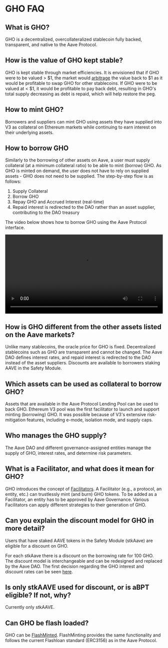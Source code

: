# GHO FAQ

## What is GHO?

GHO is a decentralized, overcollateralized stablecoin fully backed, transparent, and native to the Aave Protocol.

## How is the value of GHO kept stable?

GHO is kept stable through market efficiencies. It is envisioned that if GHO were to be valued > $1, the market would [arbitrage](../concepts/fundamental-concepts/arbitrage.md) the value back to $1 as it would be profitable to swap GHO for other stablecoins. If GHO were to be valued at < $1, it would be profitable to pay back debt, resulting in GHO's total supply decreasing as debt is repaid, which will help restore the peg.

## How to mint GHO?

Borrowers and suppliers can mint GHO using assets they have supplied into V3 as collateral on Ethereum markets while continuing to earn interest on their underlying assets.

## How to borrow GHO

Similarly to the borrowing of other assets on Aave, a user must supply collateral (at a minimum collateral ratio) to be able to mint (borrow) GHO. As GHO is minted on demand, the user does not have to rely on supplied assets - GHO does not need to be supplied. The step-by-step flow is as follows:

1. Supply Collateral
2. Borrow GHO
3. Repay GHO and Accrued Interest (real-time)
4. Repaid interest is redirected to the DAO rather than an asset supplier, contributing to the DAO treasury

The video below shows how to borrow GHO using the Aave Protocol interface.

<video controls width= "100%" autoPlay>
  <source src="https://gho.infura-ipfs.io/ipfs/QmVFGEyoMTaoYnMCL9oDEg2zwaxK9G2T2vqEHUN7tu8Qtk"/>
</video>

## How is GHO different from the other assets listed on the Aave markets?

Unlike many stablecoins, the oracle price for GHO is fixed. Decentralized stablecoins such as GHO are transparent and cannot be changed. The Aave DAO defines interest rates, and repaid interest is redirected to the DAO instead of the asset suppliers. Discounts are available to borrowers staking AAVE in the Safety Module.

## Which assets can be used as collateral to borrow GHO?

Assets that are available in the Aave Protocol Lending Pool can be used to back GHO. Ethereum V3 pool was the first facilitator to launch and support minting (borrowing) GHO. It was possible because of V3's extensive risk-mitigation features, including e-mode, isolation mode, and supply caps.

## Who manages the GHO supply?

The Aave DAO and different governance-assigned entities manage the supply of GHO, interest rates, and determine risk parameters.

## What is a Facilitator, and what does it mean for GHO?

GHO introduces the concept of [Facilitators](../concepts/how-gho-works/gho-facilitators.md). A Facilitator (e.g., a protocol, an entity, etc.) can trustlessly mint (and burn) GHO tokens. To be added as a Facilitator, an entity has to be approved by Aave Governance. Various Facilitators can apply different strategies to their generation of GHO.

## Can you explain the discount model for GHO in more detail?

Users that have staked AAVE tokens in the Safety Module (stkAave) are eligible for a discount on GHO.

For each stkAave there is a discount on the borrowing rate for 100 GHO. The discount model is interchangeable and can be redesigned and replaced by the Aave DAO. The first decision regarding the GHO interest and discount rates can be seen [here](../concepts/fundamental-concepts/gho-discount-strategy.md).

## Is only stkAAVE used for discount, or is aBPT eligible? If not, why?

Currently only stkAAVE.

## Can GHO be flash loaded?

GHO can be [FlashMinted](../concepts/fundamental-concepts/flashmint.md). FlashMinting provides the same functionality and follows the current Flashloan standard (ERC3156) as in the Aave Protocol.
